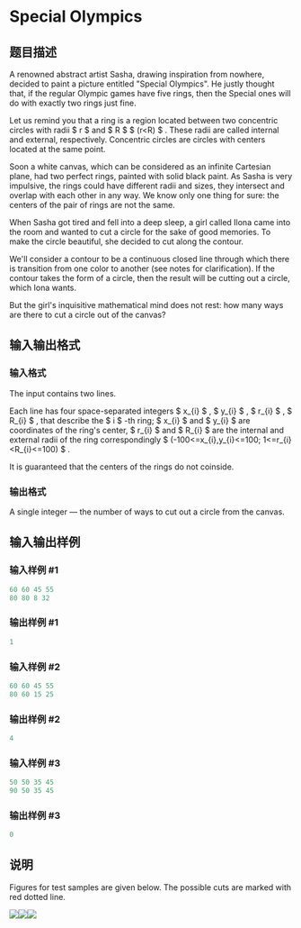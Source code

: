 # Special Olympics

## 题目描述

A renowned abstract artist Sasha, drawing inspiration from nowhere, decided to paint a picture entitled "Special Olympics". He justly thought that, if the regular Olympic games have five rings, then the Special ones will do with exactly two rings just fine.

Let us remind you that a ring is a region located between two concentric circles with radii $ r $ and $ R $ $ (r&lt;R) $ . These radii are called internal and external, respectively. Concentric circles are circles with centers located at the same point.

Soon a white canvas, which can be considered as an infinite Cartesian plane, had two perfect rings, painted with solid black paint. As Sasha is very impulsive, the rings could have different radii and sizes, they intersect and overlap with each other in any way. We know only one thing for sure: the centers of the pair of rings are not the same.

When Sasha got tired and fell into a deep sleep, a girl called Ilona came into the room and wanted to cut a circle for the sake of good memories. To make the circle beautiful, she decided to cut along the contour.

We'll consider a contour to be a continuous closed line through which there is transition from one color to another (see notes for clarification). If the contour takes the form of a circle, then the result will be cutting out a circle, which Iona wants.

But the girl's inquisitive mathematical mind does not rest: how many ways are there to cut a circle out of the canvas?

## 输入输出格式

### 输入格式

The input contains two lines.

Each line has four space-separated integers $ x_{i} $ , $ y_{i} $ , $ r_{i} $ , $ R_{i} $ , that describe the $ i $ -th ring; $ x_{i} $ and $ y_{i} $ are coordinates of the ring's center, $ r_{i} $ and $ R_{i} $ are the internal and external radii of the ring correspondingly $ (-100<=x_{i},y_{i}<=100; 1<=r_{i}&lt;R_{i}<=100) $ .

It is guaranteed that the centers of the rings do not coinside.

### 输出格式

A single integer — the number of ways to cut out a circle from the canvas.

## 输入输出样例

### 输入样例 #1

```cpp
60 60 45 55
80 80 8 32

```
### 输出样例 #1

```cpp
1
```


### 输入样例 #2

```cpp
60 60 45 55
80 60 15 25

```
### 输出样例 #2

```cpp
4
```


### 输入样例 #3

```cpp
50 50 35 45
90 50 35 45

```
### 输出样例 #3

```cpp
0
```


## 说明

Figures for test samples are given below. The possible cuts are marked with red dotted line.

![](https://cdn.luogu.com.cn/upload/vjudge_pic/CF199B/f6b80d43e3ef1e929ab8f5af0b211e93ea4d386a.png)![](https://cdn.luogu.com.cn/upload/vjudge_pic/CF199B/5e144d7158ec39b95e73e197fcc3c0319bf3cf78.png)![](https://cdn.luogu.com.cn/upload/vjudge_pic/CF199B/a3ad867f0752e7a06a2c050bd00ad9db2313f977.png)

